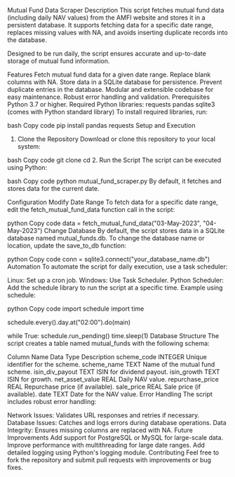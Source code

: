 Mutual Fund Data Scraper
Description
This script fetches mutual fund data (including daily NAV values) from the AMFI website and stores it in a persistent database. It supports fetching data for a specific date range, replaces missing values with NA, and avoids inserting duplicate records into the database.

Designed to be run daily, the script ensures accurate and up-to-date storage of mutual fund information.

Features
Fetch mutual fund data for a given date range.
Replace blank columns with NA.
Store data in a SQLite database for persistence.
Prevent duplicate entries in the database.
Modular and extensible codebase for easy maintenance.
Robust error handling and validation.
Prerequisites
Python 3.7 or higher.
Required Python libraries:
requests
pandas
sqlite3 (comes with Python standard library)
To install required libraries, run:

bash
Copy code
pip install pandas requests
Setup and Execution
1. Clone the Repository
Download or clone this repository to your local system:

bash
Copy code
git clone <repository-url>
cd <repository-folder>
2. Run the Script
The script can be executed using Python:

bash
Copy code
python mutual_fund_scraper.py
By default, it fetches and stores data for the current date.

Configuration
Modify Date Range
To fetch data for a specific date range, edit the fetch_mutual_fund_data function call in the script:

python
Copy code
data = fetch_mutual_fund_data("03-May-2023", "04-May-2023")
Change Database
By default, the script stores data in a SQLite database named mutual_funds.db.
To change the database name or location, update the save_to_db function:

python
Copy code
conn = sqlite3.connect("your_database_name.db")
Automation
To automate the script for daily execution, use a task scheduler:

Linux: Set up a cron job.
Windows: Use Task Scheduler.
Python Scheduler: Add the schedule library to run the script at a specific time.
Example using schedule:

python
Copy code
import schedule
import time

schedule.every().day.at("02:00").do(main)

while True:
    schedule.run_pending()
    time.sleep(1)
Database Structure
The script creates a table named mutual_funds with the following schema:

Column Name	Data Type	Description
scheme_code	INTEGER	Unique identifier for the scheme.
scheme_name	TEXT	Name of the mutual fund scheme.
isin_div_payout	TEXT	ISIN for dividend payout.
isin_growth	TEXT	ISIN for growth.
net_asset_value	REAL	Daily NAV value.
repurchase_price	REAL	Repurchase price (if available).
sale_price	REAL	Sale price (if available).
date	TEXT	Date for the NAV value.
Error Handling
The script includes robust error handling:

Network Issues: Validates URL responses and retries if necessary.
Database Issues: Catches and logs errors during database operations.
Data Integrity: Ensures missing columns are replaced with NA.
Future Improvements
Add support for PostgreSQL or MySQL for large-scale data.
Improve performance with multithreading for large date ranges.
Add detailed logging using Python's logging module.
Contributing
Feel free to fork the repository and submit pull requests with improvements or bug fixes.


